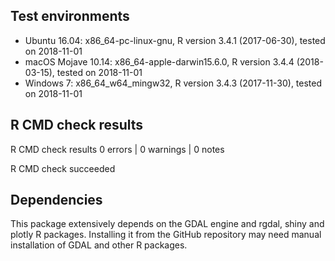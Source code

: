 ## Test environments
* Ubuntu 16.04: x86_64-pc-linux-gnu, R version 3.4.1 (2017-06-30), tested on 2018-11-01
* macOS Mojave 10.14: x86_64-apple-darwin15.6.0, R version 3.4.4 (2018-03-15), tested on 2018-11-01
* Windows 7: x86_64_w64_mingw32, R version 3.4.3 (2017-11-30), tested on 2018-11-01

## R CMD check results
R CMD check results
0 errors | 0 warnings | 0 notes

R CMD check succeeded

## Dependencies
This package extensively depends on the GDAL engine and rgdal, shiny and plotly R packages.
Installing it from the GitHub repository may need manual installation of GDAL and other R packages.

